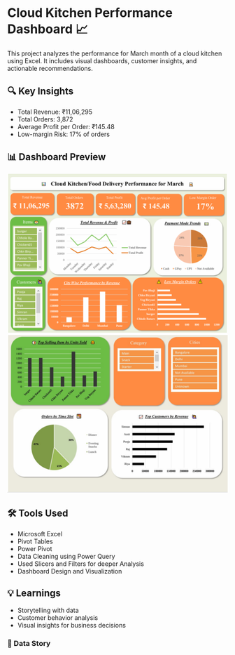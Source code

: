 # Cloud Kitchen Performance Dashboard 📈
This project analyzes the performance for March month of a cloud kitchen using Excel. It includes visual dashboards, customer insights, and actionable recommendations.

## 🔍 Key Insights
- Total Revenue: ₹11,06,295
- Total Orders: 3,872
- Average Profit per Order: ₹145.48
- Low-margin Risk: 17% of orders

## 📊 Dashboard Preview
![Dashboard Screenshot](Image/1.png)
![Dashboard Screenshot](Image/2.jpg)

## 🛠 Tools Used
- Microsoft Excel
- Pivot Tables
- Power Pivot
- Data Cleaning using Power Query
- Used Slicers and Filters for deeper Analysis
- Dashboard Design and Visualization

## 💡 Learnings
- Storytelling with data
- Customer behavior analysis
- Visual insights for business decisions

### 🧠 Data Story

